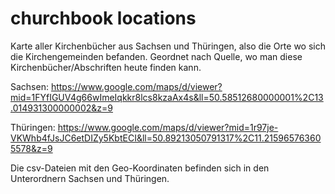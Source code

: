 # churchbook locations

Karte aller Kirchenbücher aus Sachsen und Thüringen, also die Orte wo sich die Kirchengemeinden befanden.
Geordnet nach Quelle, wo man diese Kirchenbücher/Abschriften heute finden kann.

Sachsen:
https://www.google.com/maps/d/viewer?mid=1FYfIGUV4g66wImeIqkkr8lcs8kzaAx4s&ll=50.58512680000001%2C13.014931300000002&z=9

Thüringen:
https://www.google.com/maps/d/viewer?mid=1r97je-VKWhb4fJsJC6etDIZy5KbtECI&ll=50.89213050791317%2C11.215965763605578&z=9

Die csv-Dateien mit den Geo-Koordinaten befinden sich in den Unterordnern Sachsen und Thüringen.